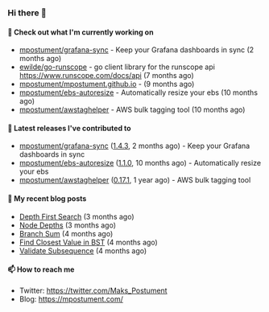 ### Hi there 👋

#### 👷 Check out what I'm currently working on

- [mpostument/grafana-sync](https://github.com/mpostument/grafana-sync) - Keep your Grafana dashboards in sync (2 months ago)
- [ewilde/go-runscope](https://github.com/ewilde/go-runscope) - go client library for the runscope  api https://www.runscope.com/docs/api (7 months ago)
- [mpostument/mpostument.github.io](https://github.com/mpostument/mpostument.github.io) -  (9 months ago)
- [mpostument/ebs-autoresize](https://github.com/mpostument/ebs-autoresize) - Automatically resize your ebs (10 months ago)
- [mpostument/awstaghelper](https://github.com/mpostument/awstaghelper) - AWS bulk tagging tool (10 months ago)

#### 🔭 Latest releases I've contributed to

- [mpostument/grafana-sync](https://github.com/mpostument/grafana-sync) ([1.4.3](https://github.com/mpostument/grafana-sync/releases/tag/1.4.3), 2 months ago) - Keep your Grafana dashboards in sync
- [mpostument/ebs-autoresize](https://github.com/mpostument/ebs-autoresize) ([1.1.0](https://github.com/mpostument/ebs-autoresize/releases/tag/1.1.0), 10 months ago) - Automatically resize your ebs
- [mpostument/awstaghelper](https://github.com/mpostument/awstaghelper) ([0.17.1](https://github.com/mpostument/awstaghelper/releases/tag/0.17.1), 1 year ago) - AWS bulk tagging tool

#### 📜 My recent blog posts

- [Depth First Search](https://mpostument.com/2021/09/06/depth-first-search/) (3 months ago)
- [Node Depths](https://mpostument.com/2021/08/26/node-depths/) (3 months ago)
- [Branch Sum](https://mpostument.com/2021/08/23/branch-sum/) (4 months ago)
- [Find Closest Value in BST](https://mpostument.com/2021/08/10/find-closest-value-in-bst/) (4 months ago)
- [Validate Subsequence](https://mpostument.com/2021/08/05/validate-subsequence/) (4 months ago)

#### 📫 How to reach me

- Twitter: https://twitter.com/Maks_Postument
- Blog: https://mpostument.com/
